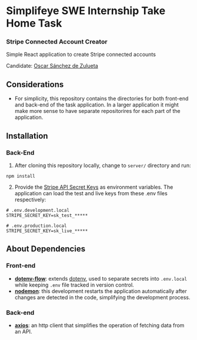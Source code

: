 # Simplifeye SWE Internship Take Home Task
### Stripe Connected Account Creator
Simple React application to create Stripe connected accounts

Candidate: [Oscar Sánchez de Zulueta](https://github.com/osadezu)

## Considerations

- For simplicity, this repository contains the directories for both front-end and back-end of the task application. In a larger application it might make more sense to have separate repositorires for each part of the application.

## Installation
### Back-End
1. After cloning this repository locally, change to `server/` directory and run:

```
npm install
```

2. Provide the [Stripe API Secret Keys](https://dashboard.stripe.com/apikeys) as environment variables. The application can load the test and live keys from these .env files respectively:

```
# .env.development.local
STRIPE_SECRET_KEY=sk_test_*****

# .env.production.local
STRIPE_SECRET_KEY=sk_live_*****
```


## About Dependencies

### Front-end
- **[dotenv-flow](https://github.com/kerimdzhanov/dotenv-flow)**: extends [dotenv](https://github.com/motdotla/dotenv), used to separate secrets into `.env.local` while keeping `.env` file tracked in version control.
- **[nodemon](https://nodemon.io/)**: this development restarts the application automatically after changes are detected in the code, simplifying the development process.

### Back-end
- **[axios](https://axios-http.com/)**: an http client that simplifies the operation of fetching data from an API.
